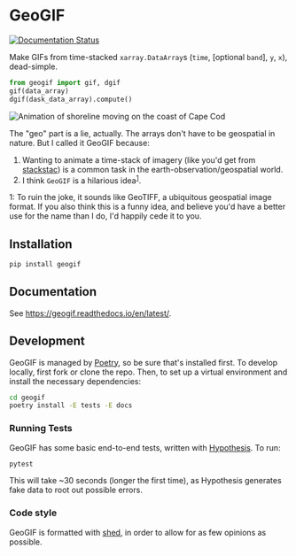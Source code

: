 # GeoGIF
[![Documentation Status](https://readthedocs.org/projects/geogif/badge/?version=latest)](https://geogif.readthedocs.io/en/latest/?badge=latest)


Make GIFs from time-stacked `xarray.DataArray`s (`time`, [optional `band`], `y`, `x`), dead-simple.

```python
from geogif import gif, dgif
gif(data_array)
dgif(dask_data_array).compute()
```

![Animation of shoreline moving on the coast of Cape Cod](docs/capecod.gif)

The "geo" part is a lie, actually. The arrays don't have to be geospatial in nature. But I called it GeoGIF because:

1. Wanting to animate a time-stack of imagery (like you'd get from [stackstac](https://stackstac.readthedocs.io/)) is a common task in the earth-observation/geospatial world.
1. I think `GeoGIF` is a hilarious idea<sup>[1](#geotiff)</sup>.


<a name="geotiff">1</a>: To ruin the joke, it sounds like GeoTIFF, a ubiquitous geospatial image format. If you also think this is a funny idea, and believe you'd have a better use for the name than I do, I'd happily cede it to you.

## Installation

```bash
pip install geogif
```

## Documentation

See https://geogif.readthedocs.io/en/latest/.

## Development

GeoGIF is managed by [Poetry](https://python-poetry.org/), so be sure that's installed first. To develop locally, first fork or clone the repo. Then, to set up a virtual environment and install the necessary dependencies:

```bash
cd geogif
poetry install -E tests -E docs
```

### Running Tests

GeoGIF has some basic end-to-end tests, written with [Hypothesis](https://hypothesis.readthedocs.io/en/latest/index.html). To run:

```bash
pytest
```

This will take ~30 seconds (longer the first time), as Hypothesis generates fake data to root out possible errors.

### Code style

GeoGIF is formatted with [shed](https://github.com/Zac-HD/shed), in order to allow for as few opinions as possible.
